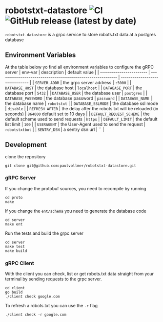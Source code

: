# robotstxt-datastore ![CI](https://github.com/paulvollmer/robotstxt-datastore/workflows/CI/badge.svg) ![GitHub release (latest by date)](https://img.shields.io/github/v/release/paulvollmer/htmltable2csv?style=plastic)

`robotstxt-datastore` is a grpc service to store robots.txt data at a postgres database

## Environment Variables

At the table below yo find all environment variables to configure the gRPC server 
| env-var                  | description                                                  | default value                   |
| ------------------------ | ------------------------------------------------------------ | ------------------------------- |
| `SERVER_ADDR`            | the grpc server address                                      | `:5000`                         |
| `DATABASE_HOST`          | the database host                                            | `localhost`                     |
| `DATABASE_PORT`          | the database port                                            | `5432`                          |
| `DATABASE_USER`          | the database user                                            | `postgres`                      |
| `DATABASE_PASSWORD`      | the database password                                        | `password`                      |
| `DATABASE_NAME`          | the database name                                            | `robotstxt`                     |
| `DATABASE_SSLMODE`       | the database ssl mode                                        | `disable`                       |
| `REFRESH_AFTER`          | the delay after the robots.txt will be reloaded (in seconds) | `864000` default set to 10 days |
| `DEFAULT_REQUEST_SCHEME` | the default scheme used to send requests                     | `https`                         |
| `DEFAULT_LIMIT`          | the default list limit                                       | `100`                           |
| `USERAGENT`              | the User-Agent used to send the request                      | `robotstxtbot`                  |
| `SENTRY_DSN`             | a sentry dsn url                                             | ``                              |

## Development

clone the repository

```
git clone git@github.com:paulvollmer/robotstxt-datastore.git
```

### gRPC Server

If you change the protobuf sources, you need to recompile by running

```
cd proto
make
```

If you change the `ent/schema` you need to generate the database code

```
cd server
make ent
```

Run the tests and build the grpc server  

```
cd server
make test
make build
```

### gRPC Client

With the client you can check, list or get robots.txt data straight from your terminal by sending requests to the grpc server.

```
cd client
go build
./client check google.com
```

To refresh a robots.txt you can use the `-r` flag

```
./client check -r google.com
```

